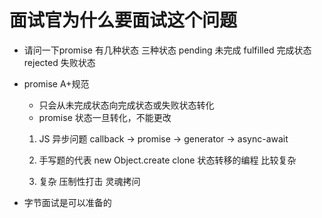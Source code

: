 # 面试官为什么要面试这个问题
- 请问一下promise 有几种状态
   三种状态  pending  未完成 fulfilled 完成状态 rejected 失败状态
- promise A+规范
   - 只会从未完成状态向完成状态或失败状态转化
   - promise 状态一旦转化，不能更改

   1. JS 异步问题  callback  -> promise -> generator -> async-await
   2. 手写题的代表   new  Object.create   clone
      状态转移的编程 比较复杂 

   3. 复杂  压制性打击  灵魂拷问 
      
- 字节面试是可以准备的